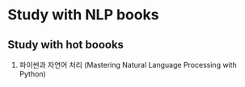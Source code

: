 # Study with NLP books
Study with hot boooks
-
1. 파이썬과 자연어 처리 (Mastering Natural Language Processing with Python)
